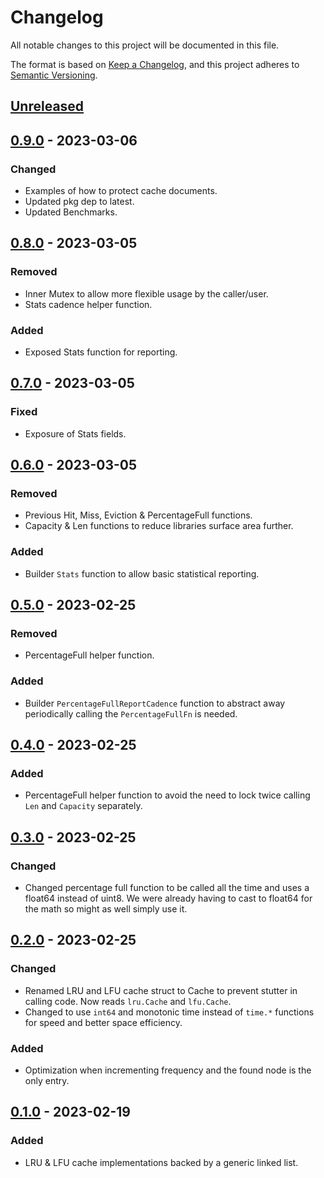 # Changelog
All notable changes to this project will be documented in this file.

The format is based on [Keep a Changelog](https://keepachangelog.com/en/1.0.0/),
and this project adheres to [Semantic Versioning](https://semver.org/spec/v2.0.0.html).

## [Unreleased]

## [0.9.0] - 2023-03-06
### Changed
- Examples of how to protect cache documents.
- Updated pkg dep to latest.
- Updated Benchmarks.

## [0.8.0] - 2023-03-05
### Removed
- Inner Mutex to allow more flexible usage by the caller/user.
- Stats cadence helper function.

### Added
- Exposed Stats function for reporting.

## [0.7.0] - 2023-03-05
### Fixed
- Exposure of Stats fields.

## [0.6.0] - 2023-03-05
### Removed
- Previous Hit, Miss, Eviction & PercentageFull functions.
- Capacity & Len functions to reduce libraries surface area further.

### Added
- Builder `Stats` function to allow basic statistical reporting.

## [0.5.0] - 2023-02-25
### Removed
- PercentageFull helper function.

### Added
- Builder `PercentageFullReportCadence` function to abstract away periodically calling the `PercentageFullFn` is needed.

## [0.4.0] - 2023-02-25
### Added
- PercentageFull helper function to avoid the need to lock twice calling `Len` and `Capacity` separately.

## [0.3.0] - 2023-02-25
### Changed
- Changed percentage full function to be called all the time and uses a float64 instead of uint8. We were already having to cast to float64 for the math so might as well simply use it.

## [0.2.0] - 2023-02-25
### Changed
- Renamed LRU and LFU cache struct to Cache to prevent stutter in calling code. Now reads `lru.Cache` and `lfu.Cache`.
- Changed to use `int64` and monotonic time instead of `time.*` functions for speed and better space efficiency.

### Added
- Optimization when incrementing frequency and the found node is the only entry.

## [0.1.0] - 2023-02-19
### Added
- LRU & LFU cache implementations backed by a generic linked list.

[Unreleased]: https://github.com/go-playground/cache/compare/v0.9.0...HEAD
[0.9.0]: https://github.com/go-playground/cache/compare/v0.8.0...v0.9.0
[0.8.0]: https://github.com/go-playground/cache/compare/v0.7.0...v0.8.0
[0.7.0]: https://github.com/go-playground/cache/compare/v0.6.0...v0.7.0
[0.6.0]: https://github.com/go-playground/cache/compare/v0.5.0...v0.6.0
[0.5.0]: https://github.com/go-playground/cache/compare/v0.4.0...v0.5.0
[0.4.0]: https://github.com/go-playground/cache/compare/v0.3.0...v0.4.0
[0.3.0]: https://github.com/go-playground/cache/compare/v0.2.0...v0.3.0
[0.2.0]: https://github.com/go-playground/cache/compare/v0.1.0...v0.2.0
[0.1.0]: https://github.com/go-playground/cache/commit/v0.1.0